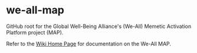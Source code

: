 # we-all-map
GitHub root for the Global Well-Being Alliance's (We-All) Memetic Activation Platform project (MAP).

Refer to the [Wiki Home Page](Home) for documentation on the We-All MAP.
